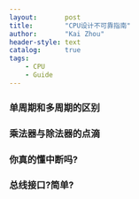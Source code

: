```yaml
---
layout:       post
title:        "CPU设计不可靠指南"
author:       "Kai Zhou"
header-style: text
catalog:      true
tags:
    - CPU
    - Guide
---
```

<!--
 * @Author: 22040240-Zhou Kai 1204617231@qq.com
 * @Date: 2022-08-17 16:39:22
 * @LastEditors: 22040240-Zhou Kai 1204617231@qq.com
 * @LastEditTime: 2022-08-25 13:39:44
 * @FilePath: /Kaigard.github.io/_posts/CPU_DESIGN/2022-8-17-note.md
 * @Description: 这是默认设置,请设置`customMade`, 打开koroFileHeader查看配置 进行设置: https://github.com/OBKoro1/koro1FileHeader/wiki/%E9%85%8D%E7%BD%AE
-->


### 单周期和多周期的区别

### 乘法器与除法器的点滴

### 你真的懂中断吗?

### 总线接口?简单?
